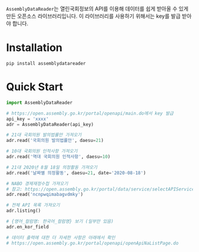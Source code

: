 `AssemblyDataReader`는 열린국회정보의 API를 이용해 데이터를 쉽게 받아올 수 있게 만든 오픈소스 라이브러리입니다. 이 라이브러리를 사용하기 위해서는 key를 발급 받아야 합니다.



# Installation

`pip install assemblydatareader`



# Quick Start

```python
import AssemblyDataReader

# https://open.assembly.go.kr/portal/openapi/main.do에서 key 발급
api_key = 'xxxx'
adr = AssemblyDataReader(api_key)

# 21대 국회의원 발의법률안 가져오기
adr.read('국회의원 발의법률안', daesu=21)

# 10대 국회의원 인적사항 가져오기
adr.read('역대 국회의원 인적사항', daesu=10)

# 21대 2020년 8월 18일 의정활동 가져오기
adr.read('날짜별 의정활동', daesu=21, date='2020-08-18')

# NABO 경제재정수첩 가져오기
# 참고: https://open.assembly.go.kr/portal/data/service/selectAPIServicePage.do/OZN379001174FW17905
adr.read('ncnpwqimabagvdmky')

# 전체 API 목록 가져오기
adr.listing()

# {영어_컬럼명: 한국어_컬럼명} 보기 (일부만 있음)
adr.en_kor_field

# 데이터 출력에 대한 더 자세한 사항은 아래에서 확인
# https://open.assembly.go.kr/portal/openapi/openApiNaListPage.do
```

